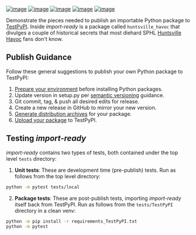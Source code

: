 [![image](https://img.shields.io/github/license/dksmiffs/import-ready.svg)](https://github.com/dksmiffs/import-ready)
[![image](https://img.shields.io/github/release/dksmiffs/import-ready.svg)](https://github.com/dksmiffs/import-ready/releases)
[![image](https://img.shields.io/travis/dksmiffs/import-ready.svg)](https://travis-ci.org/dksmiffs/import-ready)
[![image](https://img.shields.io/codecov/c/github/dksmiffs/import-ready.svg)](https://codecov.io/gh/dksmiffs/import-ready)
[![image](https://img.shields.io/codacy/grade/d02f4f80df0445738821c692f4bbe16f.svg)](https://app.codacy.com/project/dksmiffs/import-ready/dashboard)

Demonstrate the pieces needed to publish an importable Python package to [TestPyPI][1].  Inside _import-ready_ is a package called `huntsville_havoc` that divulges a couple of historical secrets that most diehard SPHL [Huntsville Havoc][6] fans don't know.

## Publish Guidance
Follow these general suggestions to publish your own Python package to TestPyPI:
1.  [Prepare your environment][2] before installing Python packages.
2.  Update version in setup.py per [semantic versioning][3] guidance.
3.  Git commit, tag, & push all desired edits for release.
4.  Create a new release in GitHub to mirror your new version.
5.  [Generate distribution archives][4] for your package.
6.  [Upload your package][5] to TestPyPI.

## Testing _import-ready_
_import-ready_ contains two types of tests, both contained under the top level `tests` directory:
1.  **Unit tests**:  These are development time (pre-publish) tests. Run as follows from the top level directory:
```bash
python -m pytest tests/local
```
2.  **Package tests**:  These are post-publish tests, importing _import-ready_ itself back from TestPyPI. Run as follows from the `tests/TestPyPI` directory in a clean venv:
```bash
python -m pip install -r requirements_TestPyPI.txt
python -m pytest
```

[1]: https://test.pypi.org/
[2]: https://packaging.python.org/tutorials/installing-packages/#requirements-for-installing-packages
[3]: https://semver.org/
[4]: https://packaging.python.org/tutorials/packaging-projects/#generating-distribution-archives
[5]: https://packaging.python.org/tutorials/packaging-projects/#uploading-the-distribution-archives
[6]: http://huntsvillehavoc.com

